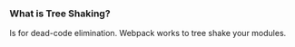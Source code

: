 ### What is Tree Shaking?

Is for dead-code elimination.  Webpack works to tree shake your modules.
